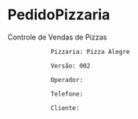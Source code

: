 # PedidoPizzaria

Controle de Vendas de Pizzas


				Pizzaria: Pizza Alegre

				Versão: 002

				Operador:

				Telefone:

				Cliente:
